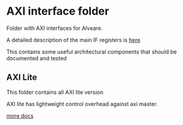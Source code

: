 # AXI interface folder

Folder with AXI interfaces for Alveare.

A detailed description of the main IF registers is [here](IF_Description.md)

This contains some useful architectural components that should be documented and tested

## AXI Lite

This folder contains all AXI lite version

AXI lite has lightweight control overhead against axi master.

[more docs](lite/README.md)